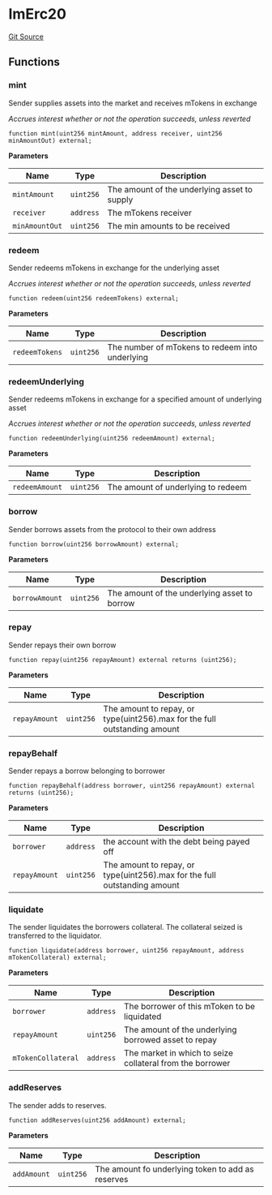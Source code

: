 # ImErc20
[Git Source](https://github.com/malda-protocol/malda-lending/blob/01abcfb9040cf303f2a5fc706b3c3af752e0b27a/src\interfaces\ImErc20.sol)


## Functions
### mint

Sender supplies assets into the market and receives mTokens in exchange

*Accrues interest whether or not the operation succeeds, unless reverted*


```solidity
function mint(uint256 mintAmount, address receiver, uint256 minAmountOut) external;
```
**Parameters**

|Name|Type|Description|
|----|----|-----------|
|`mintAmount`|`uint256`|The amount of the underlying asset to supply|
|`receiver`|`address`|The mTokens receiver|
|`minAmountOut`|`uint256`|The min amounts to be received|


### redeem

Sender redeems mTokens in exchange for the underlying asset

*Accrues interest whether or not the operation succeeds, unless reverted*


```solidity
function redeem(uint256 redeemTokens) external;
```
**Parameters**

|Name|Type|Description|
|----|----|-----------|
|`redeemTokens`|`uint256`|The number of mTokens to redeem into underlying|


### redeemUnderlying

Sender redeems mTokens in exchange for a specified amount of underlying asset

*Accrues interest whether or not the operation succeeds, unless reverted*


```solidity
function redeemUnderlying(uint256 redeemAmount) external;
```
**Parameters**

|Name|Type|Description|
|----|----|-----------|
|`redeemAmount`|`uint256`|The amount of underlying to redeem|


### borrow

Sender borrows assets from the protocol to their own address


```solidity
function borrow(uint256 borrowAmount) external;
```
**Parameters**

|Name|Type|Description|
|----|----|-----------|
|`borrowAmount`|`uint256`|The amount of the underlying asset to borrow|


### repay

Sender repays their own borrow


```solidity
function repay(uint256 repayAmount) external returns (uint256);
```
**Parameters**

|Name|Type|Description|
|----|----|-----------|
|`repayAmount`|`uint256`|The amount to repay, or type(uint256).max for the full outstanding amount|


### repayBehalf

Sender repays a borrow belonging to borrower


```solidity
function repayBehalf(address borrower, uint256 repayAmount) external returns (uint256);
```
**Parameters**

|Name|Type|Description|
|----|----|-----------|
|`borrower`|`address`|the account with the debt being payed off|
|`repayAmount`|`uint256`|The amount to repay, or type(uint256).max for the full outstanding amount|


### liquidate

The sender liquidates the borrowers collateral.
The collateral seized is transferred to the liquidator.


```solidity
function liquidate(address borrower, uint256 repayAmount, address mTokenCollateral) external;
```
**Parameters**

|Name|Type|Description|
|----|----|-----------|
|`borrower`|`address`|The borrower of this mToken to be liquidated|
|`repayAmount`|`uint256`|The amount of the underlying borrowed asset to repay|
|`mTokenCollateral`|`address`|The market in which to seize collateral from the borrower|


### addReserves

The sender adds to reserves.


```solidity
function addReserves(uint256 addAmount) external;
```
**Parameters**

|Name|Type|Description|
|----|----|-----------|
|`addAmount`|`uint256`|The amount fo underlying token to add as reserves|


